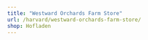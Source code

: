 ```yaml
---
title: "Westward Orchards Farm Store"
url: /harvard/westward-orchards-farm-store/
shop: Hofladen
---
```

